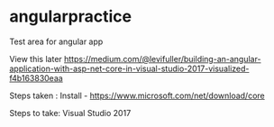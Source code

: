 # angularpractice
Test area for angular app

View this later
https://medium.com/@levifuller/building-an-angular-application-with-asp-net-core-in-visual-studio-2017-visualized-f4b163830eaa

Steps taken :
Install - https://www.microsoft.com/net/download/core

Steps to take:
Visual Studio 2017
